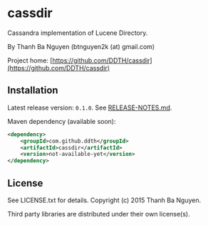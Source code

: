 cassdir
=======

Cassandra implementation of Lucene Directory.

By Thanh Ba Nguyen (btnguyen2k (at) gmail.com)

Project home:
[https://github.com/DDTH/cassdir](https://github.com/DDTH/cassdir)


## Installation #

Latest release version: `0.1.0`. See [RELEASE-NOTES.md](RELEASE-NOTES.md).

Maven dependency (available soon):

```xml
<dependency>
	<groupId>com.github.ddth</groupId>
	<artifactId>cassdir</artifactId>
	<version>not-available-yet</version>
</dependency>
```


## License ##

See LICENSE.txt for details. Copyright (c) 2015 Thanh Ba Nguyen.

Third party libraries are distributed under their own license(s).
